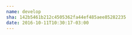 ```yaml
---
name: develop
sha: 142b5461b212c4505362fa44ef485aee85282235
date: 2016-10-11T10:30:17-03:00
---
```

